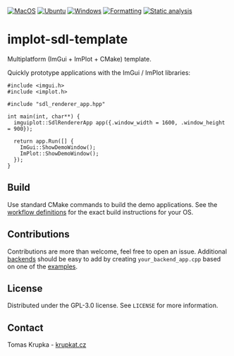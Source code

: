 [![MacOS](https://github.com/krupkat/imguiplot-app/actions/workflows/macos.yml/badge.svg)](https://github.com/krupkat/imguiplot-app/actions/workflows/macos.yml)
[![Ubuntu](https://github.com/krupkat/imguiplot-app/actions/workflows/ubuntu.yml/badge.svg)](https://github.com/krupkat/imguiplot-app/actions/workflows/ubuntu.yml)
[![Windows](https://github.com/krupkat/imguiplot-app/actions/workflows/windows.yml/badge.svg)](https://github.com/krupkat/imguiplot-app/actions/workflows/windows.yml)
[![Formatting](https://github.com/krupkat/imguiplot-app/actions/workflows/clang-format-check.yml/badge.svg)](https://github.com/krupkat/imguiplot-app/actions/workflows/clang-format-check.yml)
[![Static analysis](https://github.com/krupkat/imguiplot-app/actions/workflows/clang-tidy-check.yml/badge.svg)](https://github.com/krupkat/imguiplot-app/actions/workflows/clang-tidy-check.yml)

# implot-sdl-template

Multiplatform (ImGui + ImPlot + CMake) template.

Quickly prototype applications with the ImGui / ImPlot libraries:

```
#include <imgui.h>
#include <implot.h>

#include "sdl_renderer_app.hpp"

int main(int, char**) {
  imguiplot::SdlRendererApp app({.window_width = 1600, .window_height = 900});

  return app.Run([] {
    ImGui::ShowDemoWindow();
    ImPlot::ShowDemoWindow();
  });
}
```

## Build

Use standard CMake commands to build the demo applications. See the [workflow definitions](https://github.com/krupkat/imguiplot-app/tree/main/.github/workflows) for the exact build instructions for your OS.

## Contributions

Contributions are more than welcome, feel free to open an issue. Additional [backends](https://github.com/ocornut/imgui/blob/master/docs/BACKENDS.md) should be easy to add by creating `your_backend_app.cpp` based on one of the [examples](https://github.com/ocornut/imgui/tree/master/examples).

## License

Distributed under the GPL-3.0 license. See `LICENSE` for more information.

## Contact

Tomas Krupka - [krupkat.cz](https://krupkat.cz)

